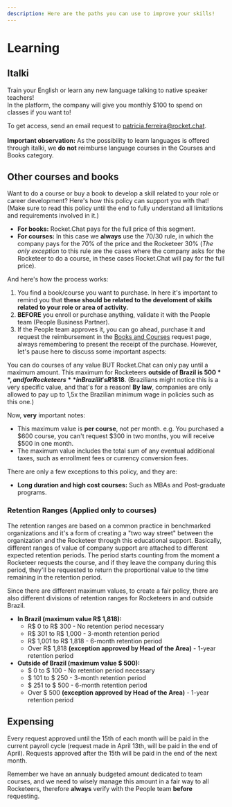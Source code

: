 ```yaml
---
description: Here are the paths you can use to improve your skills!
---
```


# Learning

## Italki

Train your English or learn any new language talking to native speaker teachers!\
In the platform, the company will give you monthly $100 to spend on classes if you want to!

To get access, send an email request to patricia.ferreira@rocket.chat.\
\
**Important observation:** As the possibility to learn languages is offered through italki, we **do not** reimburse language courses in the Courses and Books category.

## Other courses and books

Want to do a course or buy a book to develop a skill related to your role or career development? Here's how this policy can support you with that! (Make sure to read this policy until the end to fully understand all limitations and requirements involved in it.)

* **For books:** Rocket.Chat pays for the full price of this segment.
* **For courses:** In this case we **always** use the 70/30 rule, in which the company pays for the 70% of the price and the Rocketeer 30% (_The only exception_ to this rule are the cases where the company asks for the Rocketeer to do a course, in these cases Rocket.Chat will pay for the full price).&#x20;

And here's how the process works:

1. You find a book/course you want to purchase. In here it's important to remind you that **these should be related to the develoment of skills related to your role or area of activity.**
2. **BEFORE** you enroll or purchase anything, validate it with the People team (People Business Partner).
3. If the People team approves it, you can go ahead, purchase it and request the reimbursement in the [Books and Courses](https://people.zoho.com/rocketchat/zp#compensation/form/listview-formId:524549000001045001/viewId:524549000001045003) request page, always remembering to present the receipt of the purchase. However, let's pause here to discuss some important aspects:

You can do courses of any value BUT Rocket.Chat can only pay until a maximum amount. This maximum for Rocketeers **outside of Brazil is $500**, and for Rocketeers **in Brazil it's R$1818**. (Brazilians might notice this is a very specific value, and that's for a reason! **By law**, companies are only allowed to pay up to 1,5x the Brazilian minimum wage in policies such as this one.) &#x20;

Now, **very** important notes:

* This maximum value is **per course**, not per month. e.g. You purchased a $600 course, you can't request $300 in two months, you will receive $500 in one month.
* The maximum value includes the total sum of any eventual additional taxes, such as enrollment fees or currency conversion fees.

There are only a few exceptions to this policy, and they are:

* **Long duration and high cost courses:** Such as MBAs and Post-graduate programs.

### Retention Ranges (Applied only to courses)

The retention ranges are based on a common practice in benchmarked organizations and it's a form of creating a "two way street" between the organization and the Rocketeer through this educational support. Basically, different ranges of value of company support are attached to different expected retention periods. The period starts counting from the moment a Rocketeer requests the course, and if they leave the company during this period, they'll be requested to return the proportional value to the time remaining in the retention period.

Since there are different maximum values, to create a fair policy, there are also different divisions of retention ranges for Rocketeers in and outside Brazil.

* **In Brazil (maximum value R$ 1,818):**
  * R$ 0 to R$ 300 - No retention period necessary
  * R$ 301 to R$ 1,000 - 3-month retention period
  * R$ 1,001 to R$ 1,818 - 6-month retention period
  * Over R$ 1,818 **(exception approved by Head of the Area)** - 1-year retention period
* **Outside of Brazil (maximum value $ 500):**
  * $ 0 to $ 100 - No retention period necessary
  * $ 101 to $ 250 - 3-month retention period
  * $ 251 to $ 500 - 6-month retention period
  * Over $ 500 **(exception approved by Head of the Area)** - 1-year retention period

## Expensing

Every request approved until the 15th of each month will be paid in the current payroll cycle (request made in April 13th, will be paid in the end of April). Requests approved after the 15th will be paid in the end of the next month.

Remember we have an annualy budgeted amount dedicated to team courses, and we need to wisely manage this amount in a fair way to all Rocketeers, therefore **always** verify with the People team **before** requesting.
